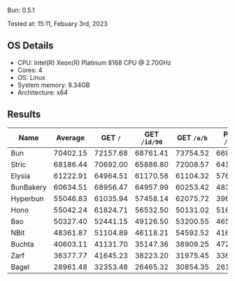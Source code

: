 Bun: 0.5.1

Tested at: 15:11, Febuary 3rd, 2023

## OS Details
- CPU: Intel(R) Xeon(R) Platinum 8168 CPU @ 2.70GHz
- Cores: 4
- OS: Linux
- System memory: 8.34GB
- Architecture: x64

## Results
| Name | Average | GET `/` | GET `/id/90` | GET `/a/b` | POST `/json` |
| --- | --- | --- | --- | --- | --- | 
| Bun | 70402.15 | 72157.68 | 68761.41 | 73754.52 | 66934.99 |
| Stric | 68186.44 | 70692.00 | 65886.80 | 72008.57 | 64158.39 |
| Elysia | 61222.91 | 64964.51 | 61170.58 | 61104.32 | 57652.24 |
| BunBakery | 60634.51 | 68956.47 | 64957.99 | 60253.42 | 48370.18 |
| Hyperbun | 55046.83 | 61035.94 | 57458.14 | 62075.72 | 39617.53 |
| Hono | 55042.24 | 61824.71 | 56532.50 | 50131.02 | 51680.73 |
| Bao | 50327.40 | 52441.15 | 49126.50 | 53200.55 | 46541.39 |
| NBit | 48361.87 | 51104.89 | 46118.21 | 54592.52 | 41631.85 |
| Buchta | 40603.11 | 41131.70 | 35147.36 | 38909.25 | 47224.13 |
| Zarf | 36377.77 | 41645.23 | 38223.20 | 31975.45 | 33667.20 |
| Bagel | 28961.48 | 32353.48 | 26465.32 | 30854.35 | 26172.78 |